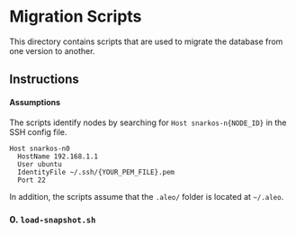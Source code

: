 # Migration Scripts

This directory contains scripts that are used to migrate the database from one version to another.

## Instructions


#### Assumptions

The scripts identify nodes by searching for `Host snarkos-n{NODE_ID}` in the SSH config file.
```
Host snarkos-n0
  HostName 192.168.1.1
  User ubuntu
  IdentityFile ~/.ssh/{YOUR_PEM_FILE}.pem
  Port 22
```

In addition, the scripts assume that the `.aleo/` folder is located at `~/.aleo`.

### 0. `load-snapshot.sh`
